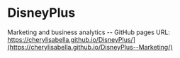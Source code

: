 # DisneyPlus
Marketing and business analytics -- GitHub pages URL: https://cherylisabella.github.io/DisneyPlus/](https://cherylisabella.github.io/DisneyPlus--Marketing/)
